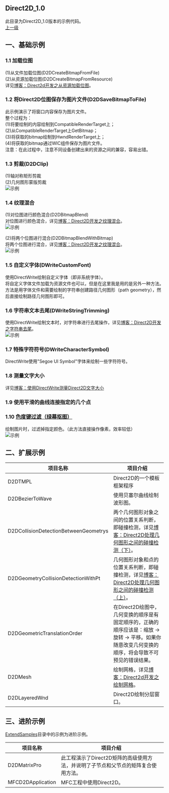 ## Direct2D_1.0
此目录为Direct2D_1.0版本的示例代码。</br>
[上一级](https://github.com/Ray1024/Direct2D)

## 一、基础示例

### 1.1 加载位图
(1)从文件加载位图(D2DCreateBitmapFromFile)</br>
(2)从资源加载位图(D2DCreateBitmapFromResource)</br>
详见[博客：Direct2d开发之从资源加载位图](http://www.cnblogs.com/Ray1024/p/6104368.html)。

### 1.2 将Direct2D位图保存为图片文件(D2DSaveBitmapToFile)
此示例演示了将窗口内容保存为图片文件。</br>
整个过程为：</br>
(1)将要绘制的内容绘制到CompatibleRenderTarget上；</br>
(2)从CompatibleRenderTarget上GetBitmap；</br>
(3)将获取的bitmap绘制到HwndRenderTarget上；</br>
(4)将获取的bitmap通过WIC组件保存为图片文件。</br>
注意：在此过程中，注意不同设备创建出来的资源之间的兼容，容易出错。

### 1.3 剪裁(D2DClip)
(1)轴对称矩形剪裁</br>
(2)几何图形蒙版剪裁</br>
![示例](https://github.com/Ray1024/PictureBed/blob/master/Direct2D/D2DClip.gif)

### 1.4 纹理混合
(1)对位图进行颜色混合(D2DBitmapBlend)</br>
对位图进行颜色混合，详见[博客：Direct2D开发之纹理混合](http://www.cnblogs.com/Ray1024/p/6189257.html)。</br>
![示例](https://github.com/Ray1024/PictureBed/blob/master/Direct2D/Direct2DBlend1.png)</br>

(2)将两个位图进行混合(D2DBitmapBlendWithBitmap)</br>
将两个位图进行混合，详见[博客：Direct2D开发之纹理混合](http://www.cnblogs.com/Ray1024/p/6189257.html)。</br>
![示例](https://github.com/Ray1024/PictureBed/blob/master/Direct2D/Direct2DBlend2.png)

### 1.5 自定义字体(DWriteCustomFont)
使用DirectWrite绘制自定义字体（即非系统字体）。</br>将自定义字体文件加载为资源文件也可以，但是在这里我是用的是另外一种方法。</br>方法是用字体文件和需要绘制的字符串创建路径几何图形（path geometry），然后直接绘制路径几何图形即可。

### 1.6 字符串文本去尾(DWriteStringTrimming)
使用DirectWrite绘制文本时，对字符串进行去尾操作，详见[博客：Direct2D开发之字符串去尾](http://www.cnblogs.com/Ray1024/p/5660490.html)。</br>
![示例](https://github.com/Ray1024/PictureBed/blob/master/Direct2D/DirectWriteStringTrimming.png)

### 1.7 特殊字符符号(DWriteCharacterSymbol)
DirectWrite使用"Segoe UI Symbol"字体来绘制一些字符符号。

### 1.8 测量文字大小
详见[博客：使用DirectWrite测量Direct2D文字大小](http://www.cnblogs.com/Ray1024/p/6027052.html)

### 1.9 使用平滑的曲线连接指定的几个点

### 1.10 [色度键过滤（绿幕抠图）](https://github.com/Ray1024/Direct2D/tree/master/Direct2D_1.0/D2DChromaKey)
绘制图片时，过滤掉指定颜色。（此方法直接操作像素，效率较低）</br>
![示例](https://github.com/Ray1024/PictureBed/blob/master/Direct2D/D2DChromaKey.png)

## 二、扩展示例

|项目名称|项目介绍|
| ----|----|
| D2DTMPL|Direct2D的一个模板框架程序|
| D2DBezierToWave|使用贝塞尔曲线绘制波形图。|
| D2DCollisionDetectionBetweenGeometrys|两个几何图形对象之间的位置关系判断，即碰撞检测，详见[博客：Direct2D处理几何图形之间的碰撞检测（下）](http://www.cnblogs.com/Ray1024/p/6030242.html)。|
| D2DGeometryCollisionDetectionWithPt|几何图形对象和点的位置关系判断，即碰撞检测，详见[博客：Direct2D处理几何图形之间的碰撞检测（上）](http://www.cnblogs.com/Ray1024/p/6028108.html)。|
| D2DGeometricTranslationOrder|在Direct2D绘图中，几何变换的顺序是有固定顺序的，正确的顺序应该是：缩放 -> 旋转 -> 平移。如果你随意改变几何变换的顺序，将会导致不可预见的错误结果。|
| D2DMesh|绘制网格，详见[博客：Direct2d开发之绘制网格](http://www.cnblogs.com/Ray1024/p/6103981.html)。|
| D2DLayeredWnd| Direct2D绘制分层窗口。|

## 三、进阶示例
[ExtendSamples](https://github.com/Ray1024/Direct2D/tree/master/Direct2D_1.0/ExtendSamples)目录中的示例为进阶示例。

|项目名称|项目介绍|
| ----|----|
| D2DMatrixPro | 此工程演示了Direct2D矩阵的高级使用方法，并说明了子节点和父节点的矩阵复合使用方法。 |
| MFCD2DApplication | MFC工程中使用Direct2D。 |
